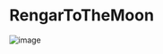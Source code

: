 # RengarToTheMoon

![image](https://github.com/Kerri510/RengarToTheMoon/assets/57603348/6245ae38-0fb3-478f-aa7b-070b1b8b9978)
